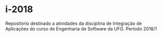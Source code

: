 # i-2018
Repositório destinado a atividades da disciplina de Integração de Aplicações do curso de Engenharia de Software da UFG. Período 2018/1
